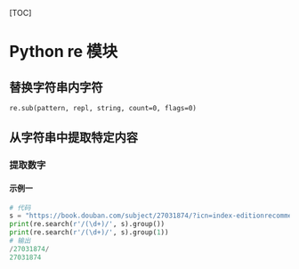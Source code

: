 [TOC]

# Python re 模块

## 替换字符串内字符

`re.sub(pattern, repl, string, count=0, flags=0)`

## 从字符串中提取特定内容

### 提取数字

#### 示例一

```python
# 代码
s = "https://book.douban.com/subject/27031874/?icn=index-editionrecommend/458154564515/"
print(re.search(r'/(\d+)/', s).group())
print(re.search(r'/(\d+)/', s).group(1))
# 输出
/27031874/
27031874
```

